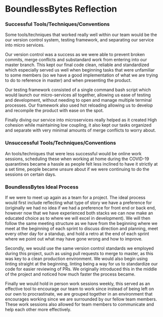 # BoundlessBytes Reflection

### **Successful Tools/Techniques/Conventions** 

Some tools/techniques that worked really well within our team would be the our version control system, testing framework, and separating our service into micro services.

Our version control was a success as we were able to prevent broken commits, merge conflicts and substandard work from entering into our master branch. This kept our final code clean, reliable and standardized which especially served us well when beginning tasks that were unfamiliar to some members (so we have a good implementation of what we are trying to do to reference in master) and when presenting the product.

Our testing framework consisted of a single command bash script which would launch our micro-services all together, allowing us ease of testing and development, without needing to open and manage multiple terminal processes. Our framework also used hot reloading allowing us to develop and recompile the product with ease on the spot.

Finally diving our service into microservices really helped as it created High cohesion while maintaining low coupling, it also kept our tasks organized and separate with very minimal amounts of merge conflicts to worry about.

### **Unsuccessful Tools/Techniques/Conventions**

 An tools/techniques that were less successful would be online work sessions, scheduling these when working at home during the COVID-19 quarantines became a hassle as people felt less inclined to have it strictly at a set time, people became unsure about if we were continuing to do the sessions on certain days.

### **BoundlessBytes Ideal Process**

If we were to meet up again as a team for a project. The ideal process would first include reflecting what type of story we have a preference for (originally we had no idea if we had a preference for front end or back end, however now that we have experienced both stacks we can now make an educated choice as to where we will excel in development). We will then follow the same meeting structure as we have from the beginning where we meet at the beginning of each sprint to discuss direction and planning, meet every other day for a standup, and hold a retro at the end of each sprint where we point out what may have gone wrong and how to improve.

Secondly, we would use the same version control standards we employed during this project, such as using pull requests to merge to master, as this was key to a clean production environment. We would also begin using linting straight at the beginning, linting being a way for us to standardize our code for easier reviewing of PRs. We originally introduced this in the middle of the project and noticed how much faster the process became. 

Finally we would hold in person work sessions weekly, this served as an effective tool to encourage our team to work since instead of being left on our own to procrastinate, we are grouped together in an environment that encourages working since we are surrounded by our fellow team members. These work sessions also allowed for team members to communicate and help each other more effectively.

